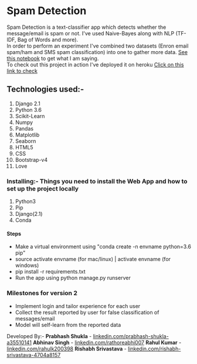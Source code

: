 # Spam Detection
Spam Detection is a text-classifier app which detects whether the message/email is spam or not. I've used Naive-Bayes along with NLP (TF-IDF, Bag of Words and more). <br>
In order to perform an experiment I've combined two datasets (Enron email spam/ham and SMS spam classification) into one to gather more data. [See this notebook](https://github.com/prabhashs/Spam_Detection/blob/master/machine_learning_section/SpamHam.ipynb) to get what I am saying.
<br>
To check out this project in action I've deployed it on heroku
[Click on this link to check](https://spamham.herokuapp.com)


## Technologies used:-

1. Django 2.1
2. Python 3.6
3. Scikit-Learn
4. Numpy
5. Pandas
6. Matplotlib
7. Seaborn
4. HTML5
5. CSS
6. Bootstrap-v4
7. Love

### Installing:- Things you need to install the Web App and how to set up the project locally

1. Python3
2. Pip
3. Django(2.1)
4. Conda

#### Steps
- Make a virtual environment using "conda create -n envname python=3.6 pip"
- source activate envname (for mac/linux) | activate envname (for windows)
- pip install -r requirements.txt
- Run the app using python manage.py runserver

### Milestones for version 2
- Implement login and tailor experience for each user
- Collect the result reported by user for false classification of messages/email
- Model will self-learn from the reported data

Developed By:-
**Prabhash Shukla**  - [linkedin.com/prabhash-shukla-a35510141](https://www.linkedin.com/in/prabhash-shukla-a35510141/)
**Abhinav Singh**  - [linkedin.com/rathoreabhi007](https://www.linkedin.com/in/rathoreabhi007/)
**Rahul Kumar**  - [linkedin.com/rahulk200398](https://www.linkedin.com/in/rahulk200398/)
**Rishabh Srivastava**  - [linkedin.com/rishabh-srivastava-4704a8157](https://www.linkedin.com/in/rishabh-srivastava-4704a8157/)

